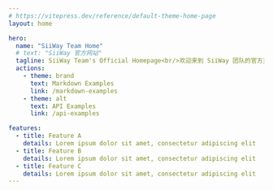 ```yaml
---
# https://vitepress.dev/reference/default-theme-home-page
layout: home

hero:
  name: "SiiWay Team Home"
  # text: "SiiWay 官方网站"
  tagline: SiiWay Team's Official Homepage<br/>欢迎来到 SiiWay 团队的官方主页!
  actions:
    - theme: brand
      text: Markdown Examples
      link: /markdown-examples
    - theme: alt
      text: API Examples
      link: /api-examples

features:
  - title: Feature A
    details: Lorem ipsum dolor sit amet, consectetur adipiscing elit
  - title: Feature B
    details: Lorem ipsum dolor sit amet, consectetur adipiscing elit
  - title: Feature C
    details: Lorem ipsum dolor sit amet, consectetur adipiscing elit
---
```


